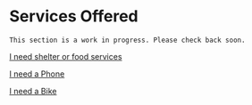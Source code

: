 

# Services Offered

```
This section is a work in progress. Please check back soon.
```

<a class="button disabled" href="#">I need shelter or food services</a>

<a class="button disabled" href="phone">I need a Phone</a>

<a class="button disabled" href="#">I need a Bike</a>

